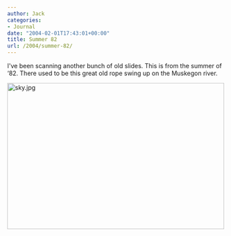 ```yaml
---
author: Jack
categories:
- Journal
date: "2004-02-01T17:43:01+00:00"
title: Summer 82
url: /2004/summer-82/
---
```


I've been scanning another bunch of old slides. This is from the summer of &#8216;82. There used to be this great old rope swing up on the Muskegon river.

<img alt="sky.jpg" src="https://www.jackbaty.com/images/blog/sky.jpg" width="500" height="336" border="0" />